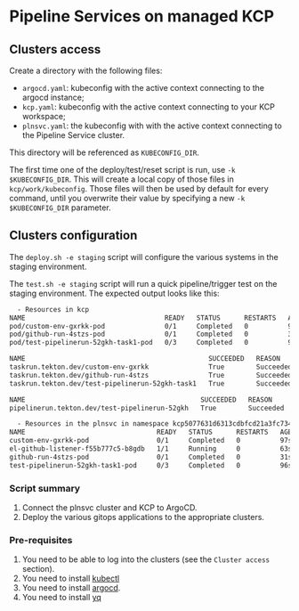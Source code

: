 # Pipeline Services on managed KCP

## Clusters access

Create a directory with the following files:

* `argocd.yaml`: kubeconfig with the active context connecting to the argocd instance;
* `kcp.yaml`: kubeconfig with the active context connecting to your KCP workspace;
* `plnsvc.yaml`: the kubeconfig with with the active context connecting to the Pipeline
  Service cluster.

This directory will be referenced as `KUBECONFIG_DIR`.

The first time one of the deploy/test/reset script is run, use `-k $KUBECONFIG_DIR`.
This will create a local copy of those files in `kcp/work/kubeconfig`. Those files will
then be used by default for every command, until you overwrite their value by specifying
a new `-k $KUBECONFIG_DIR` parameter.

## Clusters configuration

The `deploy.sh -e staging` script will configure the various systems in the staging
environment.

The `test.sh -e staging` script will run a quick pipeline/trigger test on the staging
environment. The expected output looks like this:

```bash
  - Resources in kcp
NAME                                   READY   STATUS      RESTARTS   AGE
pod/custom-env-gxrkk-pod               0/1     Completed   0          96s
pod/github-run-4stzs-pod               0/1     Completed   0          30s
pod/test-pipelinerun-52gkh-task1-pod   0/3     Completed   0          95s

NAME                                              SUCCEEDED   REASON      STARTTIME   COMPLETIONTIME
taskrun.tekton.dev/custom-env-gxrkk               True        Succeeded   96s         53s
taskrun.tekton.dev/github-run-4stzs               True        Succeeded   30s         20s
taskrun.tekton.dev/test-pipelinerun-52gkh-task1   True        Succeeded   95s         52s

NAME                                            SUCCEEDED   REASON      STARTTIME   COMPLETIONTIME
pipelinerun.tekton.dev/test-pipelinerun-52gkh   True        Succeeded   96s         53s

  - Resources in the plnsvc in namespace kcp5077631d6313cdbfcd21a3fc7343e2a26ba680aefc11f2a4cb656807
NAME                                 READY   STATUS      RESTARTS   AGE
custom-env-gxrkk-pod                 0/1     Completed   0          97s
el-github-listener-f55b777c5-b8gdb   1/1     Running     0          63s
github-run-4stzs-pod                 0/1     Completed   0          31s
test-pipelinerun-52gkh-task1-pod     0/3     Completed   0          96s
```

### Script summary

1. Connect the plnsvc cluster and KCP to ArgoCD.
2. Deploy the various gitops applications to the appropriate clusters.

### Pre-requisites

1. You need to be able to log into the clusters (see the `Cluster access` section).
2. You need to install [kubectl](https://kubernetes.io/docs/tasks/tools/#kubectl)
3. You need to install [argocd](https://argo-cd.readthedocs.io/en/stable/cli_installation/).
4. You need to install [yq](http://mikefarah.github.io/yq/#install)
